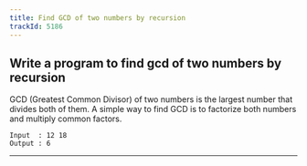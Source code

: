 ```yaml
---
title: Find GCD of two numbers by recursion
trackId: 5186
---
```


## Write a program to find gcd of two numbers by recursion

GCD (Greatest Common Divisor) of two numbers is the largest number that divides both of them. A simple way to find GCD is to factorize both numbers and multiply common factors.

```
Input  : 12 18
Output : 6
```

---

